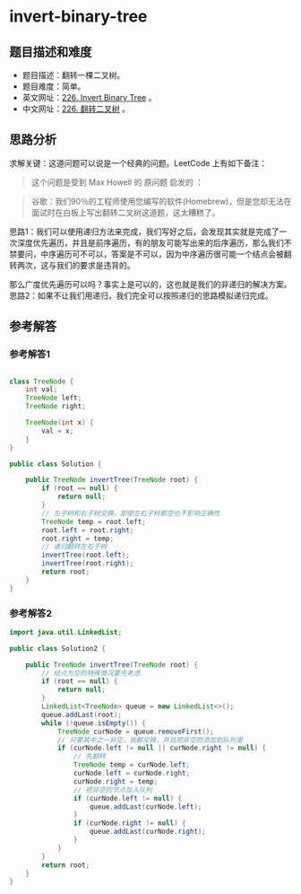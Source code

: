# invert-binary-tree

## 题目描述和难度
+ 题目描述：翻转一棵二叉树。
+ 题目难度：简单。
+ 英文网址：[226. Invert Binary Tree](https://leetcode.com/problems/invert-binary-tree/description/)  。
+ 中文网址：[226. 翻转二叉树](https://leetcode-cn.com/problems/invert-binary-tree/description/)  。
## 思路分析
求解关键：这道问题可以说是一个经典的问题。LeetCode 上有如下备注：

> 这个问题是受到 Max Howell 的 原问题 启发的 ：

> 谷歌：我们90％的工程师使用您编写的软件(Homebrew)，但是您却无法在面试时在白板上写出翻转二叉树这道题，这太糟糕了。


思路1：我们可以使用递归方法来完成，我们写好之后，会发现其实就是完成了一次深度优先遍历，并且是前序遍历，有的朋友可能写出来的后序遍历，那么我们不禁要问，中序遍历可不可以，答案是不可以，因为中序遍历很可能一个结点会被翻转两次，这与我们的要求是违背的。

那么广度优先遍历可以吗？事实上是可以的，这也就是我们的非递归的解决方案。
思路2：如果不让我们用递归，我们完全可以按照递归的思路模拟递归完成。

## 参考解答
### 参考解答1

```java

class TreeNode {
    int val;
    TreeNode left;
    TreeNode right;

    TreeNode(int x) {
        val = x;
    }
}

public class Solution {

    public TreeNode invertTree(TreeNode root) {
        if (root == null) {
            return null;
        }
        // 左子树和右子树交换，即使左右子树都空也不影响正确性
        TreeNode temp = root.left;
        root.left = root.right;
        root.right = temp;
        // 递归翻转左右子树
        invertTree(root.left);
        invertTree(root.right);
        return root;
    }
}
```


### 参考解答2
```java
import java.util.LinkedList;

public class Solution2 {

    public TreeNode invertTree(TreeNode root) {
        // 结点为空的特殊情况要先考虑
        if (root == null) {
            return null;
        }
        LinkedList<TreeNode> queue = new LinkedList<>();
        queue.addLast(root);
        while (!queue.isEmpty()) {
            TreeNode curNode = queue.removeFirst();
            // 只要其中之一非空，我都交换，并且把非空的添加到队列里
            if (curNode.left != null || curNode.right != null) {
                // 先翻转
                TreeNode temp = curNode.left;
                curNode.left = curNode.right;
                curNode.right = temp;
                // 把非空的节点加入队列
                if (curNode.left != null) {
                    queue.addLast(curNode.left);
                }
                if (curNode.right != null) {
                    queue.addLast(curNode.right);
                }
            }
        }
        return root;
    }
}
```
